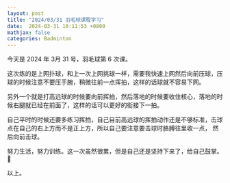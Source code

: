 ```yaml
---
layout: post
title: "2024/03/31 羽毛球课程学习"
date:  2024-03-31 10:11:53 +0800
mathjax: false
categories: Badminton
---
```


今天是 2024 年 3月 31 号，羽毛球第 6 次课。

这次练的是上网扑球，和上一次上网挑球一样，需要我快速上网然后向前压球，压球的时候注意不要压手腕，稍微往前一点挥拍，这样的话球就不容易下网。

另外一个就是打高远球的时候要向前挥拍，然后落地的时候要收住核心，落地的时候右腿就已经在前面了，这样的话可以更好的衔接下一拍。

自己平时的时候还要多练习挥拍，自己目前高远球的挥拍动作还是不够标准，击球点在自己的右上方而不是正上方，所以自己要注意要击球时胳膊往里收一点，
然后向前击球。

努力生活，努力训练。这一次虽然很累，但是自己还是坚持下来了，给自己鼓掌。💪

以上。
